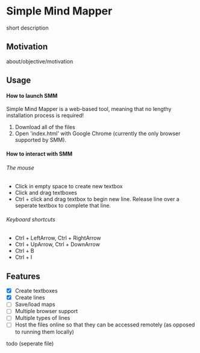 # Simple Mind Mapper
short description

## Motivation
about/objective/motivation

## Usage
#### How to launch SMM
Simple Mind Mapper is a web-based tool, meaning that no lengthy installation process is required!
1. Download all of the files
2. Open 'index.html' with Google Chrome (currently the only browser supported by SMM).

#### How to interact with SMM
###### The mouse
- Click in empty space to create new textbox
- Click and drag textboxes
- Ctrl + click and drag textbox to begin new line. Release line over a seperate textbox to complete that line.

###### Keyboard shortcuts
- Ctrl + LeftArrow, Ctrl + RightArrow
- Ctrl + UpArrow, Ctrl + DownArrow
- Ctrl + B
- Ctrl + I

## Features
- [x] Create textboxes
- [x] Create lines
- [ ] Save/load maps
- [ ] Multiple browser support
- [ ] Multiple types of lines
- [ ] Host the files online so that they can be accessed remotely (as opposed to running them locally)

todo (seperate file)
